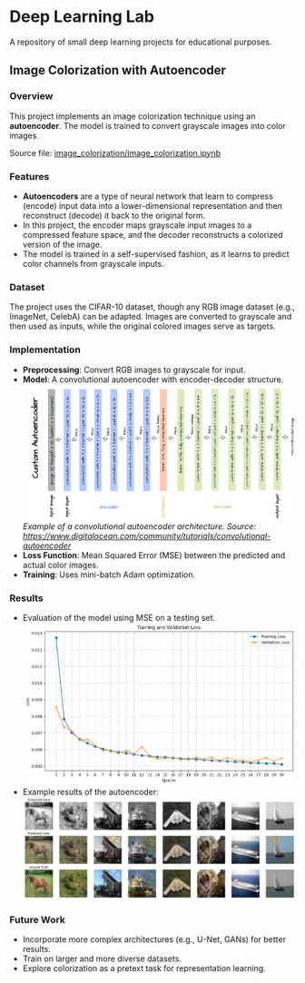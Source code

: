 # Deep Learning Lab
A repository of small deep learning projects for educational purposes.

## Image Colorization with Autoencoder
### Overview
This project implements an image colorization technique using an **autoencoder**. The model is trained to convert grayscale images into color images.

Source file: [image_colorization/image_colorization.ipynb](image_colorization/image_colorization.ipynb)


### Features
- **Autoencoders** are a type of neural network that learn to compress (encode) input data into a lower-dimensional representation and then reconstruct (decode) it back to the original form.
- In this project, the encoder maps grayscale input images to a compressed feature space, and the decoder reconstructs a colorized version of the image.
- The model is trained in a self-supervised fashion, as it learns to predict color channels from grayscale inputs.

### Dataset
The project uses the CIFAR-10 dataset, though any RGB image dataset (e.g., ImageNet, CelebA) can be adapted. Images are converted to grayscale and then used as inputs, while the original colored images serve as targets.

### Implementation
- **Preprocessing**: Convert RGB images to grayscale for input.
- **Model**: A convolutional autoencoder with encoder-decoder structure.
![example-of-autoencoder](images/conv-autoencoder.png)
*Example of a convolutional autoencoder architecture. Source: https://www.digitalocean.com/community/tutorials/convolutional-autoencoder*
- **Loss Function**: Mean Squared Error (MSE) between the predicted and actual color images.
- **Training**: Uses mini-batch Adam optimization.

### Results 
- Evaluation of the model using MSE on a testing set.
![autoencoder-eval](images/autoencoder_eval.png)
- Example results of the autoencoder:
![autoencoder-result](images/autoencoder-result.png)

### Future Work
- Incorporate more complex architectures (e.g., U-Net, GANs) for better results.
- Train on larger and more diverse datasets.
- Explore colorization as a pretext task for representation learning.